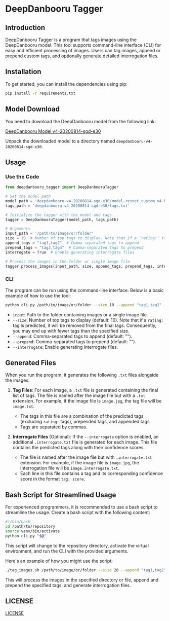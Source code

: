 # DeepDanbooru Tagger

## Introduction

DeepDanbooru Tagger is a program that tags images using the DeepDanbooru model. This tool supports command-line interface (CLI) for easy and efficient processing of images. Users can tag images, append or prepend custom tags, and optionally generate detailed interrogation files.

## Installation

To get started, you can install the dependencies using pip:

```sh
pip install -r requirements.txt
```

## Model Download

You need to download the DeepDanbooru model from the following link:

[DeepDanbooru Model v4-20200814-sgd-e30](https://github.com/KichangKim/DeepDanbooru/releases/tag/v4-20200814-sgd-e30)

Unpack the downloaded model to a directory named `deepdanbooru-v4-20200814-sgd-e30`.

## Usage

### Use the Code

```python
from deepdanbooru_tagger import DeepDanbooruTagger

# Set the model path
model_path = 'deepdanbooru-v4-20200814-sgd-e30/model-resnet_custom_v4.h5'
tags_path = 'deepdanbooru-v4-20200814-sgd-e30/tags.txt'

# Initialize the tagger with the model and tags
tagger = DeepDanbooruTagger(model_path, tags_path)

# Arguments
input_path = '/path/to/image/or/folder'
size = 10  # Number of top tags to display. Note that if a `rating:` tag is predicted, it will be removed from the final tags. Consequently, you may end up with fewer tags than the specified size.
append_tags = "tag1,tag2"  # Comma-separated tags to append
prepend_tags = "tag3,tag4"  # Comma-separated tags to prepend
interrogate = True  # Enable generating interrogate files

# Process the images in the folder or single image file
tagger.process_images(input_path, size, append_tags, prepend_tags, interrogate)

```

### CLI

The program can be run using the command-line interface. Below is a basic example of how to use the tool:

```sh
python cli.py /path/to/image/or/folder --size 10 --append "tag1,tag2" --prepend "tag3,tag4" --interrogate
```

- `input`: Path to the folder containing images or a single image file.
- `--size`: Number of top tags to display (default: 10). Note that if a `rating:` tag is predicted, it will be removed from the final tags. Consequently, you may end up with fewer tags than the specified size.
- `--append`: Comma-separated tags to append (default: "").
- `--prepend`: Comma-separated tags to prepend (default: "").
- `--interrogate`: Enable generating interrogate files.

## Generated Files

When you run the program, it generates the following `.txt` files alongside the images:

1. **Tag Files**: For each image, a `.txt` file is generated containing the final list of tags. The file is named after the image file but with a `.txt` extension. For example, if the image file is `image.jpg`, the tag file will be `image.txt`.

    - The tags in this file are a combination of the predicted tags (excluding `rating:` tags), prepended tags, and appended tags.
    - Tags are separated by commas.

2. **Interrogate Files** (Optional): If the `--interrogate` option is enabled, an additional `.interrogate.txt` file is generated for each image. This file contains the predicted tags along with their confidence scores.

    - The file is named after the image file but with `.interrogate.txt` extension. For example, if the image file is `image.jpg`, the interrogation file will be `image.interrogate.txt`.
    - Each line in this file contains a tag and its corresponding confidence score in the format `tag: score`.

## Bash Script for Streamlined Usage

For experienced programmers, it is recommended to use a bash script to streamline the usage. Create a bash script with the following content:

```sh
#!/bin/bash
cd /path/to/repository
source venv/bin/activate
python cli.py "$@"
```

This script will change to the repository directory, activate the virtual environment, and run the CLI with the provided arguments.

Here's an example of how you might use the script:

```sh
./tag_images.sh /path/to/image/or/folder --size 20 --append "tag1,tag2" --prepend "tag3,tag4" --interrogate
```

This will process the images in the specified directory or file, append and prepend the specified tags, and generate interrogation files.

## LICENSE

[LICENSE](./LICENSE)





